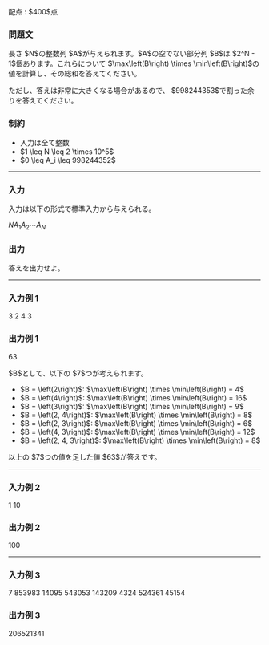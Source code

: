
<div>

<span>

<span>

<p>
配点 : $400$点
</p>

<div>

<section>

### **問題文**

<p>
長さ $N$の整数列 $A$が与えられます。$A$の空でない部分列 $B$は $2^N - 1$個あります。これらについて $\max\left(B\right) \times \min\left(B\right)$の値を計算し、その総和を答えてください。
</p>

<p>
ただし、答えは非常に大きくなる場合があるので、 $998244353$で割った余りを答えてください。
</p>

</section>

</div>

<div>

<section>

### **制約**

<ul>

<li>
入力は全て整数
</li>

<li>
$1 \leq N \leq 2 \times 10^5$
</li>

<li>
$0 \leq A_i \leq 998244352$
</li>

</ul>

</section>

</div>

---

<div>

<div>

<section>

### **入力**

<p>
入力は以下の形式で標準入力から与えられる。
</p>

<div>

$N$$A_1$$A_2$$\cdots$$A_N$
</div>

</section>

</div>

<div>

<section>

### **出力**

<p>
答えを出力せよ。
</p>

</section>

</div>

</div>

---

<div>

<section>

### **入力例 1**

<div>

3
2 4 3

</div>

</section>

</div>

<div>

<section>

### **出力例 1**

<div>

63

</div>

<p>
$B$として、以下の $7$つが考えられます。
</p>

<ul>

<li>
$B = \left(2\right)$: $\max\left(B\right) \times \min\left(B\right) = 4$
</li>

<li>
$B = \left(4\right)$: $\max\left(B\right) \times \min\left(B\right) = 16$
</li>

<li>
$B = \left(3\right)$: $\max\left(B\right) \times \min\left(B\right) = 9$
</li>

<li>
$B = \left(2, 4\right)$: $\max\left(B\right) \times \min\left(B\right) = 8$
</li>

<li>
$B = \left(2, 3\right)$: $\max\left(B\right) \times \min\left(B\right) = 6$
</li>

<li>
$B = \left(4, 3\right)$: $\max\left(B\right) \times \min\left(B\right) = 12$
</li>

<li>
$B = \left(2, 4, 3\right)$: $\max\left(B\right) \times \min\left(B\right) = 8$
</li>

</ul>

<p>
以上の $7$つの値を足した値 $63$が答えです。
</p>

</section>

</div>

---

<div>

<section>

### **入力例 2**

<div>

1
10

</div>

</section>

</div>

<div>

<section>

### **出力例 2**

<div>

100

</div>

</section>

</div>

---

<div>

<section>

### **入力例 3**

<div>

7
853983 14095 543053 143209 4324 524361 45154

</div>

</section>

</div>

<div>

<section>

### **出力例 3**

<div>

206521341

</div>

</section>

</div>

</span>

</span>

</div>
